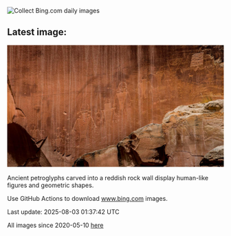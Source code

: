 ![Collect Bing.com daily images](https://github.com/counter2015/bing-daily-images/workflows/Collect%20Bing.com%20daily%20images/badge.svg)
## Latest image:
![](images/FruitaPetroglyphs.jpg)

Ancient petroglyphs carved into a reddish rock wall display human-like figures and geometric shapes.

Use GitHub Actions to download www.bing.com images.

Last update: 2025-08-03 01:37:42 UTC

All images since 2020-05-10 [here](https://github.com/counter2015/bing-daily-images/tree/master/images)
